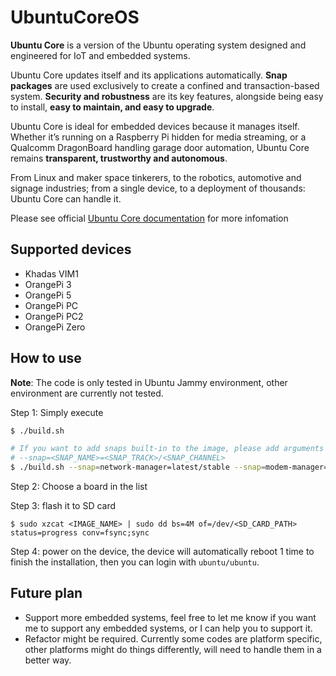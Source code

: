 # UbuntuCoreOS

**Ubuntu Core** is a version of the Ubuntu operating system designed and engineered for IoT and embedded systems.

Ubuntu Core updates itself and its applications automatically. **Snap packages** are used exclusively to create a confined and transaction-based system. **Security and robustness** are its key features, alongside being easy to install, **easy to maintain, and easy to upgrade**.

Ubuntu Core is ideal for embedded devices because it manages itself. Whether it’s running on a Raspberry Pi hidden for media streaming, or a Qualcomm DragonBoard handling garage door automation, Ubuntu Core remains **transparent, trustworthy and autonomous**.

From Linux and maker space tinkerers, to the robotics, automotive and signage industries; from a single device, to a deployment of thousands: Ubuntu Core can handle it.

Please see official [Ubuntu Core documentation](https://ubuntu.com/core/docs) for more infomation

## Supported devices
- Khadas VIM1
- OrangePi 3
- OrangePi 5
- OrangePi PC
- OrangePi PC2
- OrangePi Zero

## How to use
**Note**: The code is only tested in Ubuntu Jammy environment, other environment are currently not tested.

Step 1: Simply execute
```sh
$ ./build.sh

# If you want to add snaps built-in to the image, please add arguments with the format
# --snap=<SNAP_NAME>=<SNAP_TRACK>/<SNAP_CHANNEL>
$ ./build.sh --snap=network-manager=latest/stable --snap=modem-manager=latest/candidate
```
Step 2: Choose a board in the list

Step 3: flash it to SD card
```
$ sudo xzcat <IMAGE_NAME> | sudo dd bs=4M of=/dev/<SD_CARD_PATH> status=progress conv=fsync;sync
```
Step 4: power on the device, the device will automatically reboot 1 time to finish the installation, then you can login with `ubuntu/ubuntu`.

## Future plan
- Support more embedded systems, feel free to let me know if you want me to support any embedded systems, or I can help you to support it.
- Refactor might be required. Currently some codes are platform specific, other platforms might do things differently, will need to handle them in a better way.
